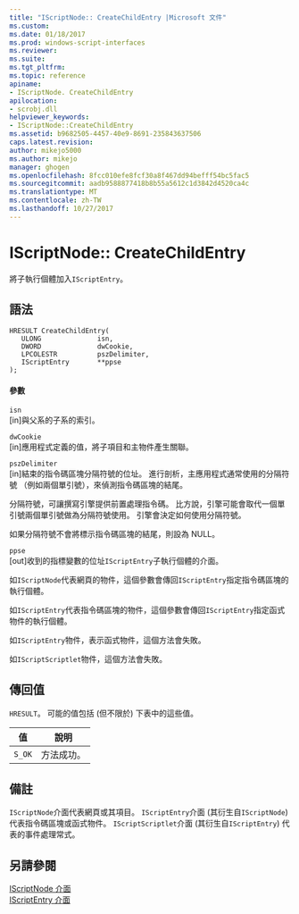 ```yaml
---
title: "IScriptNode:: CreateChildEntry |Microsoft 文件"
ms.custom: 
ms.date: 01/18/2017
ms.prod: windows-script-interfaces
ms.reviewer: 
ms.suite: 
ms.tgt_pltfrm: 
ms.topic: reference
apiname:
- IScriptNode. CreateChildEntry
apilocation:
- scrobj.dll
helpviewer_keywords:
- IScriptNode::CreateChildEntry
ms.assetid: b9682505-4457-40e9-8691-235843637506
caps.latest.revision: 
author: mikejo5000
ms.author: mikejo
manager: ghogen
ms.openlocfilehash: 8fcc010efe8fcf30a8f467dd94befff54bc5fac5
ms.sourcegitcommit: aadb9588877418b8b55a5612c1d3842d4520ca4c
ms.translationtype: MT
ms.contentlocale: zh-TW
ms.lasthandoff: 10/27/2017
---
```

# <a name="iscriptnode-createchildentry"></a>IScriptNode:: CreateChildEntry
將子執行個體加入`IScriptEntry`。  
  
## <a name="syntax"></a>語法  
  
```  
HRESULT CreateChildEntry(  
   ULONG              isn,  
   DWORD              dwCookie,  
   LPCOLESTR          pszDelimiter,  
   IScriptEntry       **ppse  
);  
```  
  
#### <a name="parameters"></a>參數  
 `isn`  
 [in]與父系的子系的索引。  
  
 `dwCookie`  
 [in]應用程式定義的值，將子項目和主物件產生關聯。  
  
 `pszDelimiter`  
 [in]結束的指令碼區塊分隔符號的位址。 進行剖析，主應用程式通常使用的分隔符號 （例如兩個單引號），來偵測指令碼區塊的結尾。  
  
 分隔符號，可讓撰寫引擎提供前置處理指令碼。 比方說，引擎可能會取代一個單引號兩個單引號做為分隔符號使用。 引擎會決定如何使用分隔符號。  
  
 如果分隔符號不會將標示指令碼區塊的結尾，則設為 NULL。  
  
 `ppse`  
 [out]收到的指標變數的位址`IScriptEntry`子執行個體的介面。  
  
 如`IScriptNode`代表網頁的物件，這個參數會傳回`IScriptEntry`指定指令碼區塊的執行個體。  
  
 如`IScriptEntry`代表指令碼區塊的物件，這個參數會傳回`IScriptEntry`指定函式物件的執行個體。  
  
 如`IScriptEntry`物件，表示函式物件，這個方法會失敗。  
  
 如`IScriptScriptlet`物件，這個方法會失敗。  
  
## <a name="return-value"></a>傳回值  
 `HRESULT`。 可能的值包括 (但不限於) 下表中的這些值。  
  
|值|說明|  
|-----------|-----------------|  
|`S_OK`|方法成功。|  
  
## <a name="remarks"></a>備註  
 `IScriptNode`介面代表網頁或其項目。 `IScriptEntry`介面 (其衍生自`IScriptNode`) 代表指令碼區塊或函式物件。 `IScriptScriptlet`介面 (其衍生自`IScriptEntry`) 代表的事件處理常式。  
  
## <a name="see-also"></a>另請參閱  
 [IScriptNode 介面](../../winscript/reference/iscriptnode-interface.md)   
 [IScriptEntry 介面](../../winscript/reference/iscriptentry-interface.md)